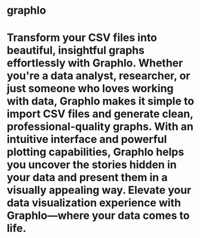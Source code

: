 # graphlo

# Transform your CSV files into beautiful, insightful graphs effortlessly with Graphlo. Whether you're a data analyst, researcher, or just someone who loves working with data, Graphlo makes it simple to import CSV files and generate clean, professional-quality graphs. With an intuitive interface and powerful plotting capabilities, Graphlo helps you uncover the stories hidden in your data and present them in a visually appealing way. Elevate your data visualization experience with Graphlo—where your data comes to life.